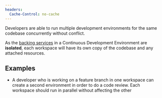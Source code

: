 ```yaml
---
headers:
  Cache-Control: no-cache
---
```


Developers are able to run multiple development environments for the same codebase concurrently without conflict.

As the [backing services](backing-services) in a Continuous Development Environment are **isolated**, each workspace will have its own copy of the codebase and any attached resources.

## Examples

- A developer who is working on a feature branch in one workspace can create a second environment in order to do a code review. Each workspace should run in parallel without affecting the other
